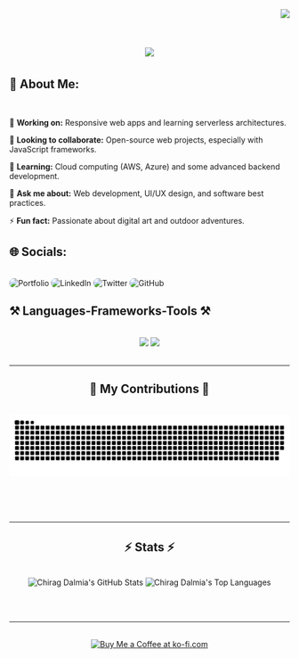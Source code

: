 <div align="right">
  <a href="https://visitcount.itsvg.in">
  <img src="https://visitcount.itsvg.in/api?id=dalmiac&label=Views&color=6&icon=0&pretty=false" />
</a>
</div>

<h1 align="center">
    <img src="https://readme-typing-svg.herokuapp.com/?font=Source+Code+Pro&size=35&center=true&vCenter=true&width=700&height=70&duration=4000&lines=Hi+There!+👋;+I'm+Chirag+Dalmia!👀;Web+Developer+|+Tech+Enthusiast" />
</h1>

## 💫 About Me:

<br>

🔭 **Working on:** Responsive web apps and learning serverless architectures.

👯 **Looking to collaborate:** Open-source web projects, especially with JavaScript frameworks.

🌱 **Learning:** Cloud computing (AWS, Azure) and some advanced backend development.

💬 **Ask me about:** Web development, UI/UX design, and software best practices.

⚡ **Fun fact:** Passionate about digital art and outdoor adventures.

## 🌐 Socials:
<br>
<a href="https://your-portfolio-link.com" target="_blank" style="text-decoration: none; border-radius: 8px;">
  <img src="https://img.shields.io/badge/Portfolio-%23FF5722.svg?logo=briefcase&logoColor=white" alt="Portfolio" style="height:30px; border-radius: 8px;" />
</a>
<a href="https://linkedin.com/in/ezSnippet" target="_blank" style="text-decoration: none; border-radius: 8px;">
  <img src="https://img.shields.io/badge/LinkedIn-%230077B5.svg?logo=linkedin&logoColor=white" alt="LinkedIn" style="height:30px; border-radius: 8px;" />
</a>
<a href="https://twitter.com/ezSnippet" target="_blank" style="text-decoration: none; border-radius: 8px;">
  <img src="https://img.shields.io/badge/Twitter-%231DA1F2.svg?logo=Twitter&logoColor=white" alt="Twitter" style="height:30px; border-radius: 8px;" />
</a>
<a href="https://github.com/ezSnippet" target="_blank" style="text-decoration: none; border-radius: 8px;">
  <img src="https://img.shields.io/badge/GitHub-%23181717.svg?logo=github&logoColor=white" alt="GitHub" style="height:30px; border-radius: 8px;" />
</a>

<h2>⚒️ Languages-Frameworks-Tools ⚒️</h2>
<br/>
<div align="center">
    <img src="https://skillicons.dev/icons?i=react,bootstrap,mui,html,css,vscode,github,figma,tailwind,git" />
    <img src="https://skillicons.dev/icons?i=nodejs,python,javascript,typescript,firebase,mongodb,java,nextjs,mysql" /><br>
</div>

<br/>
<hr/>

<div align="center">
  <h2>🐍 My Contributions 🐍</h2>
  <br>
  <img alt="snake eating my contributions" src="https://raw.githubusercontent.com/ChiragDalmia/ChiragDalmia/output/github-contribution-grid-snake.svg" />
  
  <br/><br/><br/>
</div>


<hr/>

<h2 align="center">⚡ Stats ⚡</h2>
<br>
<div align="center">
  <img width="390" src="https://github-readme-stats-6qrc97wuw-chirag-dalmias-projects.vercel.app/api?username=ChiragDalmia&count_private=true&theme=react&border_radius=10" alt="Chirag Dalmia's GitHub Stats" />
  <img width="390" src="https://github-readme-stats-6qrc97wuw-chirag-dalmias-projects.vercel.app/api/top-langs/?username=ChiragDalmia&hide=HTML&langs_count=8&layout=compact&theme=react&border_radius=10" alt="Chirag Dalmia's Top Languages" />
</div>



<br/><br/>

<hr/>

<br/>

<div align="center">
<a href='https://ko-fi.com/V7V4RAK9C' target='_blank'><img height='64' style='border:0px;height:64px;' src='https://storage.ko-fi.com/cdn/kofi1.png?v=3' border='0' alt='Buy Me a Coffee at ko-fi.com' /></a>
</div>

<br/>
